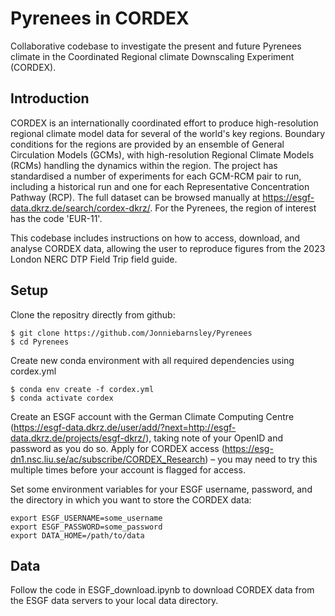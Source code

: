 # Pyrenees in CORDEX

Collaborative codebase to investigate the present and future Pyrenees climate in the Coordinated Regional climate Downscaling Experiment (CORDEX).

## Introduction

CORDEX is an internationally coordinated effort to produce high-resolution regional climate model data for several of the world's key regions. Boundary conditions for the regions are provided by an ensemble of General Circulation Models (GCMs), with high-resolution Regional Climate Models (RCMs) handling the dynamics within the region. The project has standardised a number of experiments for each GCM-RCM pair to run, including a historical run and one for each Representative Concentration Pathway (RCP). The full dataset can be browsed manually at https://esgf-data.dkrz.de/search/cordex-dkrz/. For the Pyrenees, the region of interest has the code 'EUR-11'.

This codebase includes instructions on how to access, download, and analyse CORDEX data, allowing the user to reproduce figures from the 2023 London NERC DTP Field Trip field guide.

## Setup

Clone the repositry directly from github:

    $ git clone https://github.com/Jonniebarnsley/Pyrenees
    $ cd Pyrenees

Create new conda environment with all required dependencies using cordex.yml

    $ conda env create -f cordex.yml
    $ conda activate cordex
    
Create an ESGF account with the German Climate Computing Centre (https://esgf-data.dkrz.de/user/add/?next=http://esgf-data.dkrz.de/projects/esgf-dkrz/), taking note of your OpenID and password as you do so.
Apply for CORDEX access (https://esg-dn1.nsc.liu.se/ac/subscribe/CORDEX_Research) – you may need to try this multiple times before your account is flagged for access.

Set some environment variables for your ESGF username, password, and the directory in which you want to store the CORDEX data:

    export ESGF_USERNAME=some_username
    export ESGF_PASSWORD=some_password
    export DATA_HOME=/path/to/data

## Data

Follow the code in ESGF_download.ipynb to download CORDEX data from the ESGF data servers to your local data directory.
